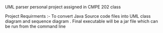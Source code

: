 UML parser personal project assigned in CMPE 202 class

Project Requirments :- To convert Java Source code files into UML class diagram and sequence diagram . Final executable will be a jar file 
which can be run from the command line
